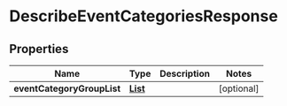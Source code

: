 

# DescribeEventCategoriesResponse

<p/>

## Properties

| Name | Type | Description | Notes |
|------------ | ------------- | ------------- | -------------|
|**eventCategoryGroupList** | [**List**](List.md) |  |  [optional] |



